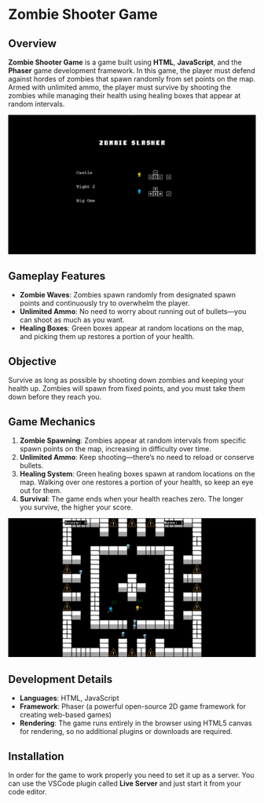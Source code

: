 # Zombie Shooter Game

## Overview

**Zombie Shooter Game** is a game built using **HTML**, **JavaScript**, and the **Phaser** game development framework. In this game, the player must defend against hordes of zombies that spawn randomly from set points on the map. Armed with unlimited ammo, the player must survive by shooting the zombies while managing their health using healing boxes that appear at random intervals.

![screenshot](screenshot%20(2).jpg)

## Gameplay Features

- **Zombie Waves**: Zombies spawn randomly from designated spawn points and continuously try to overwhelm the player.
- **Unlimited Ammo**: No need to worry about running out of bullets—you can shoot as much as you want.
- **Healing Boxes**: Green boxes appear at random locations on the map, and picking them up restores a portion of your health.

## Objective

Survive as long as possible by shooting down zombies and keeping your health up. Zombies will spawn from fixed points, and you must take them down before they reach you.

## Game Mechanics

1. **Zombie Spawning**: Zombies appear at random intervals from specific spawn points on the map, increasing in difficulty over time.
2. **Unlimited Ammo**: Keep shooting—there’s no need to reload or conserve bullets.
3. **Healing System**: Green healing boxes spawn at random locations on the map. Walking over one restores a portion of your health, so keep an eye out for them.
4. **Survival**: The game ends when your health reaches zero. The longer you survive, the higher your score.

![screenshot](screenshot%20(1).jpg)

## Development Details

- **Languages**: HTML, JavaScript
- **Framework**: Phaser (a powerful open-source 2D game framework for creating web-based games)
- **Rendering**: The game runs entirely in the browser using HTML5 canvas for rendering, so no additional plugins or downloads are required.

## Installation

In order for the game to work properly you need to set it up as a server. You can use the VSCode plugin called **Live Server** and just start it from your code editor.
